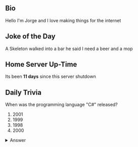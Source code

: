 ## Bio

Hello I'm Jorge and I love making things for the internet

## Joke of the Day

A Skeleton walked into a bar he said I need a beer and a mop

## Home Server Up-Time

Its been **11 days** since this server shutdown


## Daily Trivia

When was the programming language &quot;C#&quot; released?
 1. 2001
 2. 1999
 3. 1998
 4. 2000

<details>
  <summary>Answer</summary>
  2000
</details>
